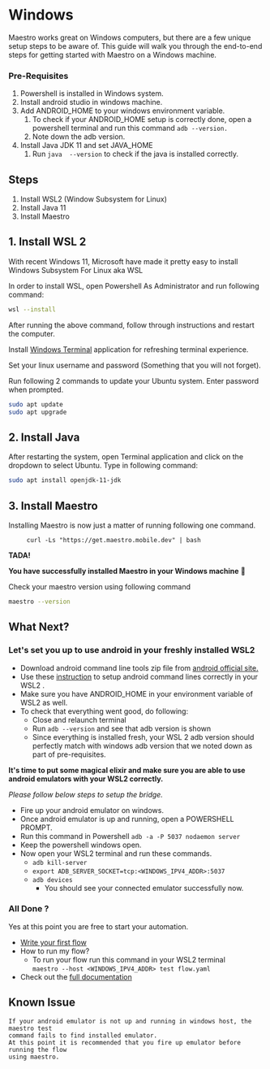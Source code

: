 # Windows

Maestro works great on Windows computers, but there are a few unique setup steps to be aware of. This guide will walk you through the end-to-end steps for getting started with Maestro on a Windows machine.

### Pre-Requisites

1. Powershell is installed in Windows system.
2. Install android studio in windows machine.
3. Add ANDROID\_HOME to your windows environment variable.
   1. To check if your ANDROID\_HOME setup is correctly done, open a powershell terminal and run this command `adb --version.`
   2. Note down the adb version.
4. Install Java JDK 11 and set JAVA\_HOME
   1. Run `java  --version` to check if the java is installed correctly.

## Steps <a href="#8b4a" id="8b4a"></a>

1. Install WSL2 (Window Subsystem for Linux)
2. Install Java 11
3. Install Maestro

## 1. Install WSL 2 <a href="#0215" id="0215"></a>

With recent Windows 11, Microsoft have made it pretty easy to install Windows Subsystem For Linux aka WSL

In order to install WSL, open Powershell As Administrator and run following command:

```bash
wsl --install
```

After running the above command, follow through instructions and restart the computer.

Install [Windows Terminal](https://github.com/microsoft/terminal) application for refreshing terminal experience.

Set your linux username and password (Something that you will not forget).

Run following 2 commands to update your Ubuntu system. Enter password when prompted.

```bash
sudo apt update
sudo apt upgrade
```

## 2. Install Java <a href="#5521" id="5521"></a>

After restarting the system, open Terminal application and click on the dropdown to select Ubuntu. Type in following command:

```bash
sudo apt install openjdk-11-jdk
```

## 3. Install Maestro

Installing Maestro is now just a matter of running following one command.

```
     curl -Ls "https://get.maestro.mobile.dev" | bash
```

**TADA!**

**You have successfully installed Maestro in your Windows machine** 🙌

Check your maestro version using following command

```bash
maestro --version
```

## What Next? <a href="#7639" id="7639"></a>

### Let's set you up to use android in your freshly installed WSL2



* Download android command line tools zip file from [android official site.](https://developer.android.com/studio)
* Use these [instruction](https://developer.android.com/studio/install#linux) to setup android command lines correctly in your WSL2 .
* Make sure you have ANDROID\_HOME in your environment variable of WSL2 as well.
* To check that everything went good, do following:
  * Close and relaunch terminal
  * Run `adb --version` and see that adb version is shown
  * Since everything is installed fresh, your WSL 2 adb version should perfectly match with windows adb version that we noted down as part of pre-requisites.



**It's time to put some magical elixir and make sure you are able to use android emulators with your WSL2 correctly.**

_Please follow below steps to setup the bridge._

* Fire up your android emulator on windows.
* Once android emulator is up and running, open a POWERSHELL PROMPT.
* Run this command in Powershell `adb -a -P 5037 nodaemon server`
* Keep the powershell windows open.
* Now open your WSL2 terminal and run these commands.
  * `adb kill-server`&#x20;
  * `export ADB_SERVER_SOCKET=tcp:<WINDOWS_IPV4_ADDR>:5037`&#x20;
  * `adb devices`
    * You should see your connected emulator successfully now.





### All Done ?

Yes at this point you are free to start your automation.

* [Write your first flow](https://maestro.mobile.dev/getting-started/writing-your-first-flow)
* How to run my flow?
  * To run your flow run this command in your WSL2 terminal\
    `maestro --host <WINDOWS_IPV4_ADDR> test flow.yaml`
* Check out the [full documentation](https://maestro.mobile.dev/)

## Known Issue <a href="#2884" id="2884"></a>



```
If your android emulator is not up and running in windows host, the maestro test
command fails to find installed emulator.
At this point it is recommended that you fire up emulator before running the flow 
using maestro.
```
